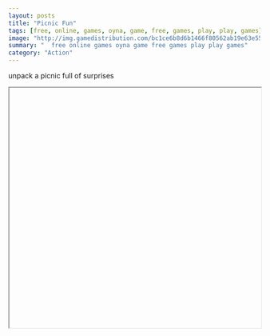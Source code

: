 ```yaml
---
layout: posts
title: "Picnic Fun"
tags: [free, online, games, oyna, game, free, games, play, play, games]
image: "http://img.gamedistribution.com/bc1ce6b8d6b1466f80562ab19e63e55e.jpg"
summary: "  free online games oyna game free games play play games"
category: "Action"
---
```


unpack a picnic full of surprises

<iframe width="100%" height="480px;" src="http://flash.gamedistribution.com?game=bc1ce6b8d6b1466f80562ab19e63e55e"></iframe>